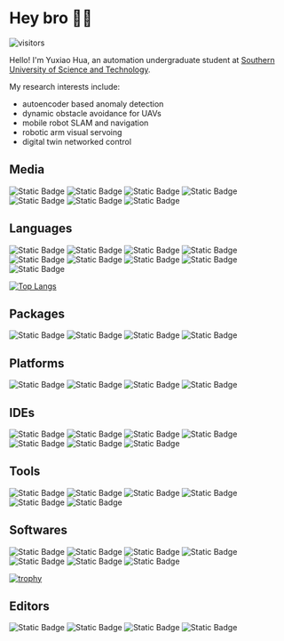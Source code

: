 # Hey bro 👋🏻

![visitors](https://visitor-badge.glitch.me/badge?page_id=HuaYuXiao.HuaYuXiao&left_color=green&right_color=red)

Hello! I'm Yuxiao Hua, an automation undergraduate student at [Southern University of Science and Technology](https://www.sustech.edu.cn/en/). 

My research interests include: 
- autoencoder based anomaly detection
- dynamic obstacle avoidance for UAVs
- mobile robot SLAM and navigation
- robotic arm visual servoing
- digital twin networked control

## Media
![Static Badge](https://img.shields.io/badge/WeChat-_-green?logo=wechat)
![Static Badge](https://img.shields.io/badge/Tencent_QQ-_-blue?logo=tencentqq)
![Static Badge](https://img.shields.io/badge/Bilibili-_-pink?logo=bilibili)
![Static Badge](https://img.shields.io/badge/YouTube-_-red?logo=youtube)
![Static Badge](https://img.shields.io/badge/LinkedIn-_-blue?logo=linkedin)
![Static Badge](https://img.shields.io/badge/TikTok-_-blue?logo=tiktok)
![Static Badge](https://img.shields.io/badge/Sina_Weibo-_-red?logo=sinaweibo)

<!--
![Readme Card](https://github-readme-stats.vercel.app/api/pin/?username=HuaYuXiao&repo=Adaptive-Vision-Servo-for-Robotic-Arm-Automatic-Gripping-System)
-->

<!--
[![Anurag's GitHub stats](https://github-readme-stats.vercel.app/api?username=HuaYuXiao)](https://github.com/anuraghazra/github-readme-stats)
-->

## Languages
![Static Badge](https://img.shields.io/badge/Python-3.11.5-blue?logo=python)
![Static Badge](https://img.shields.io/badge/C%2B%2B-14-blue?logo=cplusplus)
![Static Badge](https://img.shields.io/badge/Matlab-2023b-salmon)
![Static Badge](https://img.shields.io/badge/VHDL-_-blue)
![Static Badge](https://img.shields.io/badge/Verilog-_-blue)
![Static Badge](https://img.shields.io/badge/CMake-3.26.4-green?logo=cmake)
![Static Badge](https://img.shields.io/badge/Java-_-blue)
![Static Badge](https://img.shields.io/badge/C-_-blue?logo=c)
![Static Badge](https://img.shields.io/badge/R-4.3.2-blue?logo=r)

[![Top Langs](https://github-readme-stats.vercel.app/api/top-langs/?username=HuaYuXiao&layout=compact)](https://github.com/anuraghazra/github-readme-stats)

## Packages
![Static Badge](https://img.shields.io/badge/ROS-noetic-blue?logo=ros)
![Static Badge](https://img.shields.io/badge/OpenCV-4.8.1__4-blue?logo=opencv)
![Static Badge](https://img.shields.io/badge/PyTorch-2.1.0-red?logo=pytorch)
![Static Badge](https://img.shields.io/badge/YOLO-v8-blue?logo=yolo)

## Platforms
![Static Badge](https://img.shields.io/badge/Ubuntu-22.04-red?logo=ubuntu)
![Static Badge](https://img.shields.io/badge/macOS-14.1.1-blue?logo=macos)
![Static Badge](https://img.shields.io/badge/Windows_11-23H2-blue?logo=windows11)
![Static Badge](https://img.shields.io/badge/Windows_10-22H2-blue?logo=windows10)

## IDEs
![Static Badge](https://img.shields.io/badge/CLion-_-blue?logo=clion)
![Static Badge](https://img.shields.io/badge/PyCharm-_-blue?logo=pycharm)
![Static Badge](https://img.shields.io/badge/Visual_Studio_Code-_-blue?logo=visualstudiocode)
![Static Badge](https://img.shields.io/badge/IntelliJ_IDEA-_-blue?logo=intellijidea)
![Static Badge](https://img.shields.io/badge/Visual_Studio-_-blue?logo=visualstudio)
![Static Badge](https://img.shields.io/badge/RStudio-_-blue?logo=rstudio)
![Static Badge](https://img.shields.io/badge/Eclipse_IDE-_-blue?logo=eclipseide)

## Tools
![Static Badge](https://img.shields.io/badge/OpenAI-_-green?logo=openai)
![Static Badge](https://img.shields.io/badge/GitHub_Copilot-_-blue?logo=githubcopilot)
![Static Badge](https://img.shields.io/badge/Github_Desktop-_-violet)
![Static Badge](https://img.shields.io/badge/Anaconda-_-green?logo=anaconda)
![Static Badge](https://img.shields.io/badge/Google_Scholar-_-blue?logo=googlescholar)
![Static Badge](https://img.shields.io/badge/AdGuard-_-green?logo=adguard)

## Softwares
![Static Badge](https://img.shields.io/badge/VMware-_-red?logo=vmware)
![Static Badge](https://img.shields.io/badge/NoMachine-_-red)
![Static Badge](https://img.shields.io/badge/Android_Studio-_-blue?logo=androidstudio)
![Static Badge](https://img.shields.io/badge/Vivado-_-green?logo=xilinx)
![Static Badge](https://img.shields.io/badge/Wireshark-_-blue?logo=wireshark)
![Static Badge](https://img.shields.io/badge/Altium_Designer-_-yellow?logo=altiumdesigner)
![Static Badge](https://img.shields.io/badge/KiCad-_-blue?logo=kicad)

[![trophy](https://github-profile-trophy.vercel.app/?username=HuaYuXiao&column=-1)](https://github.com/ryo-ma/github-profile-trophy)

## Editors
![Static Badge](https://img.shields.io/badge/LaTeX-_-blue?logo=latex)
![Static Badge](https://img.shields.io/badge/Overleaf-_-green?logo=overleaf)
![Static Badge](https://img.shields.io/badge/Markdown-_-white?logo=markdown)
![Static Badge](https://img.shields.io/badge/Notion-_-white?logo=notion)
